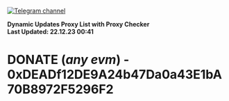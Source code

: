 [![Telegram channel](https://img.shields.io/endpoint?url=https://runkit.io/damiankrawczyk/telegram-badge/branches/master?url=https://t.me/n4z4v0d)](https://t.me/n4z4v0d) 

**Dynamic Updates Proxy List with Proxy Checker**  
**Last Updated: 22.12.23 00:41**

# DONATE (_any evm_) - 0xDEADf12DE9A24b47Da0a43E1bA70B8972F5296F2
